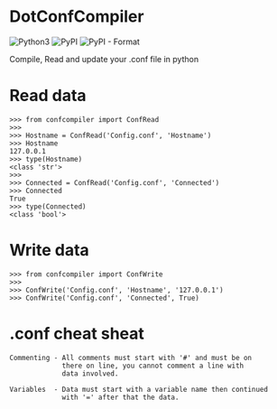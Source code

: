 # DotConfCompiler

![Python3](https://img.shields.io/badge/python-3-green.svg?style=flat-square) ![PyPI](https://img.shields.io/pypi/v/confcompiler?style=flat-square) ![PyPI - Format](https://img.shields.io/pypi/format/confcompiler?style=flat-square)

Compile, Read and update your .conf file in python

# Read data
```pycon
>>> from confcompiler import ConfRead
>>>
>>> Hostname = ConfRead('Config.conf', 'Hostname')
>>> Hostname
127.0.0.1
>>> type(Hostname)
<class 'str'>
>>>
>>> Connected = ConfRead('Config.conf', 'Connected')
>>> Connected
True
>>> type(Connected)
<class 'bool'>
```

# Write data
```pycon
>>> from confcompiler import ConfWrite
>>>
>>> ConfWrite('Config.conf', 'Hostname', '127.0.0.1')
>>> ConfWrite('Config.conf', 'Connected', True)
```

# .conf cheat sheat
```
Commenting - All comments must start with '#' and must be on
             there on line, you cannot comment a line with 
             data involved.

Variables  - Data must start with a variable name then continued
             with '=' after that the data.
```
